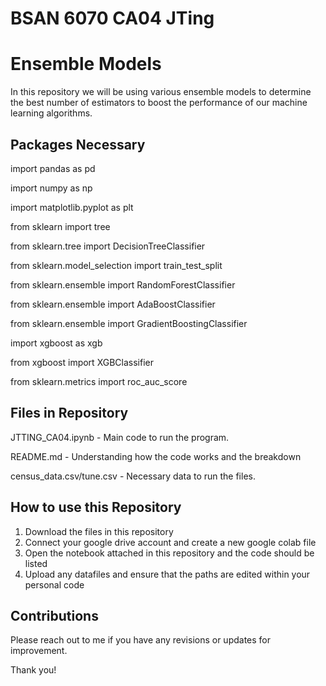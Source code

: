 # BSAN 6070 CA04 JTing

# Ensemble Models

In this repository we will be using various ensemble models to determine the best number of estimators to boost the performance of our machine learning algorithms.

## Packages Necessary

import pandas as pd

import numpy as np

import matplotlib.pyplot as plt

from sklearn import tree

from sklearn.tree import DecisionTreeClassifier

from sklearn.model_selection import train_test_split

from sklearn.ensemble import RandomForestClassifier

from sklearn.ensemble import AdaBoostClassifier

from sklearn.ensemble import GradientBoostingClassifier 

import xgboost as xgb 

from xgboost import XGBClassifier

from sklearn.metrics import roc_auc_score

## Files in Repository

JTTING_CA04.ipynb - Main code to run the program.

README.md - Understanding how the code works and the breakdown

census_data.csv/tune.csv - Necessary data to run the files.

## How to use this Repository

1. Download the files in this repository
2. Connect your google drive account and create a new google colab file
3. Open the notebook attached in this repository and the code should be listed
4. Upload any datafiles and ensure that the paths are edited within your personal code

## Contributions

Please reach out to me if you have any revisions or updates for improvement.  

Thank you!





